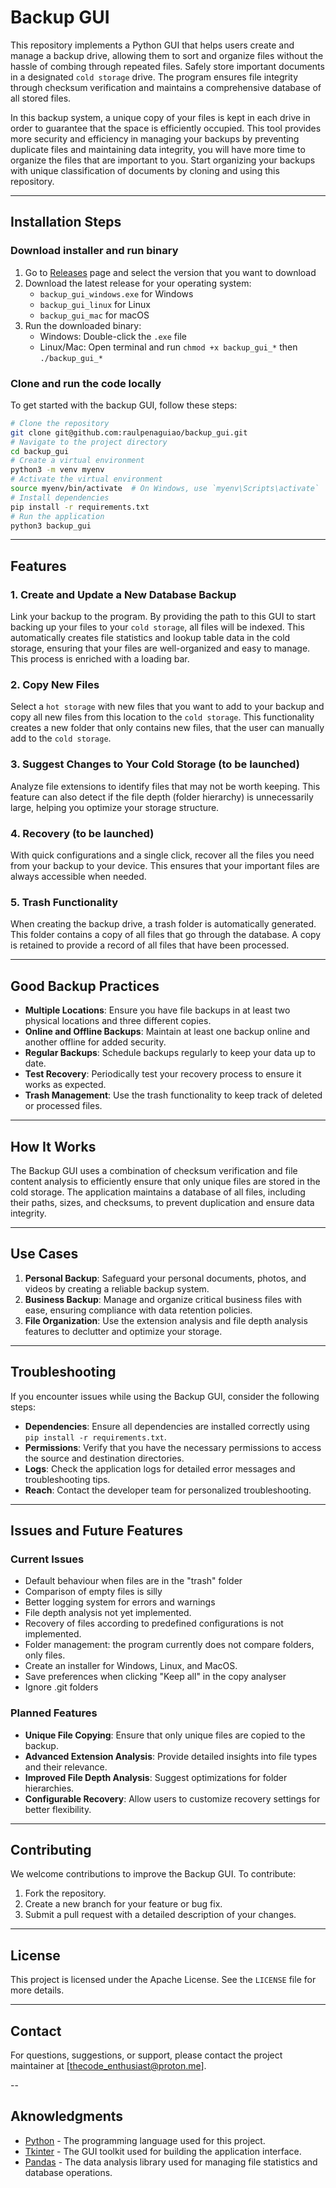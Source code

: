 # Backup GUI

This repository implements a Python GUI that helps users create and manage a backup drive, allowing them to sort and organize files without the hassle of combing through repeated files. Safely store important documents in a designated ``cold storage`` drive. The program ensures file integrity through checksum verification and maintains a comprehensive database of all stored files. 

In this backup system, a unique copy of your files is kept in each drive in order to guarantee that the space is efficiently occupied.
This tool provides more security and efficiency in managing your backups by preventing duplicate files and maintaining data integrity, you will have more time to organize the files that are important to you.
Start organizing your backups with unique classification of documents by cloning and using this repository.


---

## Installation Steps


### Download installer and run binary

1. Go to [Releases](https://github.com/raulpenaguiao/backup_gui/tree/main/releases) page and select the version that you want to download
2. Download the latest release for your operating system:
    - `backup_gui_windows.exe` for Windows
    - `backup_gui_linux` for Linux
    - `backup_gui_mac` for macOS
3. Run the downloaded binary:
    - Windows: Double-click the `.exe` file
    - Linux/Mac: Open terminal and run `chmod +x backup_gui_*` then `./backup_gui_*`

### Clone and run the code locally

To get started with the backup GUI, follow these steps:

```bash
# Clone the repository
git clone git@github.com:raulpenaguiao/backup_gui.git
# Navigate to the project directory
cd backup_gui
# Create a virtual environment
python3 -m venv myenv
# Activate the virtual environment
source myenv/bin/activate  # On Windows, use `myenv\Scripts\activate`
# Install dependencies
pip install -r requirements.txt
# Run the application
python3 backup_gui
```

---

## Features

### 1. Create and Update a New Database Backup
Link your backup to the program. By providing the path to this GUI to start backing up your files to your ``cold storage``, all files will be indexed. This automatically creates file statistics and lookup table data in the cold storage, ensuring that your files are well-organized and easy to manage.
This process is enriched with a loading bar.

### 2. Copy New Files
Select a ``hot storage`` with new files that you want to add to your backup and copy all new files from this location to the ``cold storage``.
This functionality creates a new folder that only contains new files, that the user can manually add to the ``cold storage``.

### 3. Suggest Changes to Your Cold Storage (to be launched)
Analyze file extensions to identify files that may not be worth keeping. This feature can also detect if the file depth (folder hierarchy) is unnecessarily large, helping you optimize your storage structure.

### 4. Recovery (to be launched)
With quick configurations and a single click, recover all the files you need from your backup to your device. This ensures that your important files are always accessible when needed.

### 5. Trash Functionality
When creating the backup drive, a trash folder is automatically generated. This folder contains a copy of all files that go through the database. A copy is retained to provide a record of all files that have been processed.

---

## Good Backup Practices

- **Multiple Locations**: Ensure you have file backups in at least two physical locations and three different copies.
- **Online and Offline Backups**: Maintain at least one backup online and another offline for added security.
- **Regular Backups**: Schedule backups regularly to keep your data up to date.
- **Test Recovery**: Periodically test your recovery process to ensure it works as expected.
- **Trash Management**: Use the trash functionality to keep track of deleted or processed files.

---
## How It Works
The Backup GUI uses a combination of checksum verification and file content analysis to efficiently ensure that only unique files are stored in the cold storage. The application maintains a database of all files, including their paths, sizes, and checksums, to prevent duplication and ensure data integrity.

---

## Use Cases
1. **Personal Backup**: Safeguard your personal documents, photos, and videos by creating a reliable backup system.
2. **Business Backup**: Manage and organize critical business files with ease, ensuring compliance with data retention policies.
3. **File Organization**: Use the extension analysis and file depth analysis features to declutter and optimize your storage.

---

## Troubleshooting
If you encounter issues while using the Backup GUI, consider the following steps:
- **Dependencies**: Ensure all dependencies are installed correctly using `pip install -r requirements.txt`.
- **Permissions**: Verify that you have the necessary permissions to access the source and destination directories.
- **Logs**: Check the application logs for detailed error messages and troubleshooting tips.
- **Reach**: Contact the developer team for personalized troubleshooting.

---

## Issues and Future Features

### Current Issues
- Default behaviour when files are in the "trash" folder
- Comparison of empty files is silly
- Better logging system for errors and warnings
- File depth analysis not yet implemented.
- Recovery of files according to predefined configurations is not implemented.
- Folder management: the program currently does not compare folders, only files.
- Create an installer for Windows, Linux, and MacOS.
- Save preferences when clicking "Keep all" in the copy analyser
- Ignore .git folders

### Planned Features
- **Unique File Copying**: Ensure that only unique files are copied to the backup.
- **Advanced Extension Analysis**: Provide detailed insights into file types and their relevance.
- **Improved File Depth Analysis**: Suggest optimizations for folder hierarchies.
- **Configurable Recovery**: Allow users to customize recovery settings for better flexibility.

---


## Contributing
We welcome contributions to improve the Backup GUI. To contribute:
1. Fork the repository.
2. Create a new branch for your feature or bug fix.
3. Submit a pull request with a detailed description of your changes.

---

## License
This project is licensed under the Apache License. See the `LICENSE` file for more details.

---

## Contact
For questions, suggestions, or support, please contact the project maintainer at [thecode_enthusiast@proton.me].

--

## Aknowledgments
- [Python](https://www.python.org/) - The programming language used for this project.
- [Tkinter](https://docs.python.org/3/library/tkinter.html) - The GUI toolkit used for building the application interface.
- [Pandas](https://pandas.pydata.org/) - The data analysis library used for managing file statistics and database operations.
